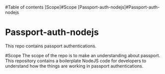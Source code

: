 #Table of contents
[Scope]#Scope
[Passport-auth-nodejs]#Passport-auth-nodejs

# Passport-auth-nodejs
This repo contains passport authentications.

#Scope
The scope of the repo is to make an understanding about passport. This repository contains a boilerplate NodeJS code for developers to understand how the things are working in passport authentications.

